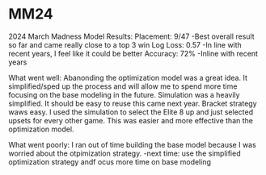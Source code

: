# MM24
2024 March Madness Model
Results:
Placement: 9/47
-Best overall result so far and came really close to a top 3 win
Log Loss: 0.57 
-In line with recent years, I feel like it could be better
Accuracy: 72%
-Inline with recent years

What went well:
Abanonding the optimization model was a great idea. It simplified/sped up the process and will allow me to spend more time focusing on the base modeling in the future. 
Simulation was a heavily simplified. It should be easy to reuse this came next year.
Bracket strategy waws easy. I used the simulation to select the Elite 8 up and just selected upsets for every other game. This was easier and more effective than the optimization model.

What went poorly:
I ran out of time building the base model because I was worried about the otpimization strategy.
-next time: use the simplified optimization strategy andf ocus more time on base modeling
